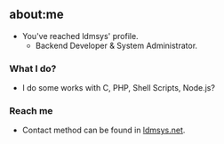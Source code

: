 ## about:me
* You've reached ldmsys' profile.
  * Backend Developer & System Administrator.

### What I do?
* I do some works with C, PHP, Shell Scripts, Node.js?

### Reach me
* Contact method can be found in [ldmsys.net](https://ldmsys.net).
<!--
**ldmsys/ldmsys** is a ✨ _special_ ✨ repository because its `README.md` (this file) appears on your GitHub profile.

Here are some ideas to get you started:

- 🔭 I’m currently working on ...
- 🌱 I’m currently learning ...
- 👯 I’m looking to collaborate on ...
- 🤔 I’m looking for help with ...
- 💬 Ask me about ...
- 📫 How to reach me: ...
- 😄 Pronouns: ...
- ⚡ Fun fact: ...
-->
